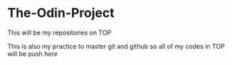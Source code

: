 # The-Odin-Project

This will be my repositories on TOP

This is also my practice to master git and github so all of my codes in TOP will be push here 
